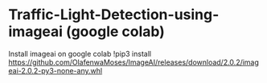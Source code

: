 # Traffic-Light-Detection-using-imageai (google colab)

Install imageai on google colab
!pip3 install https://github.com/OlafenwaMoses/ImageAI/releases/download/2.0.2/imageai-2.0.2-py3-none-any.whl

